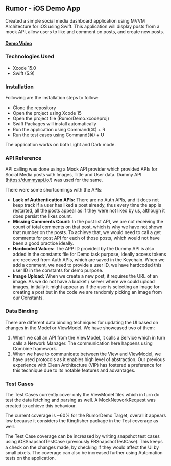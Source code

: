 ## Rumor - iOS Demo App

Created a simple social media dashboard application using MVVM Architecture for iOS using Swift. This application will display posts from a mock API, allow users to like and comment on posts, and create new posts.

#### [Demo Video](https://vimeo.com/933622869)

### Technologies Used

- Xcode 15.0
- Swift (5.9)

### Installation

Following are the installation steps to follow:

- Clone the repository
- Open the project using Xcode 15
- Open the project file (RumorDemo.xcodeproj)
- Swift Packages will install automatically
- Run the application using Command(⌘) + R
- Run the test cases using Command(⌘) + U

The application works on both Light and Dark mode.

### API Reference

API calling was done using a Mock API provider which provided APIs for Social Media posts with Images, Title and User data. Dummy API (https://dummyapi.io/) was used for the same.

There were some shortcomings with the APIs:
- **Lack of Authentication APIs:** There are no Auth APIs, and it does not keep track if a user has liked a post already, thus every time the app is restarted, all the posts appear as if they were not liked by us, although it does persist the likes count.
- **Missing Comments Count:** In the post list API, we are not receiving the count of total comments on that post, which is why we have not shown that number on the posts. To achieve that, we would need to call a get comments for post API for each of those posts, which would not have been a good practice ideally.
- **Hardcoded Values:** The APP ID provided by the Dummy API is also added in the constants file for Demo task purpose, ideally access tokens are received from Auth APIs, which are saved in the Keychain. When we add a comment, we need to provide a user ID, we have hardcoded this user ID in the constants for demo purpose.
- **Image Upload:** When we create a new post, it requires the URL of an image. As we do not have a bucket / server where we could upload images, initially it might appear as if the user is selecting an image for creating a post but in the code we are randomly picking an image from our Constants.

### Data Binding

There are different data binding techniques for updating the UI based on changes in the Model or ViewModel. We have showcased two of them:
1. When we call an API from the ViewModel, it calls a Service which in turn calls a Network Manager. The communication here happens using Combine framework.
2. When we have to communicate between the View and ViewModel, we have used protocols as it enables high level of abstraction. Our previous experience with Clean Architecture (VIP) has fostered a preference for this technique due to its notable features and advantages.

### Test Cases

The Test Cases currently cover only the ViewModel files which in turn do test the data fetching and parsing as well. A MockNetworkRequest was created to achieve this behaviour.

The current coverage is ~60% for the RumorDemo Target, overall it appears low because it considers the Kingfisher package in the Test coverage as well.

The Test Case coverage can be increased by writing snapshot test cases using iOSSnapshotTestCase (previously FBSnapshotTestCase). This keeps a check on the changes made, by checking if they would affect the UI by small pixels.
The coverage can also be increased further using Automation tests on the application.
